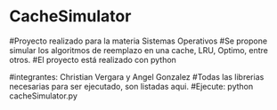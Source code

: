 # CacheSimulator

#Proyecto realizado para la materia Sistemas Operativos
#Se propone simular los algoritmos de reemplazo en una cache, LRU, Optimo, entre otros.
#El proyecto está realizado con python

#integrantes:  Christian Vergara y Angel Gonzalez
#Todas las librerias necesarias para ser ejecutado, son listadas aqui.
#Ejecute:  python cacheSimulator.py <file> <politica> <cacheSize>